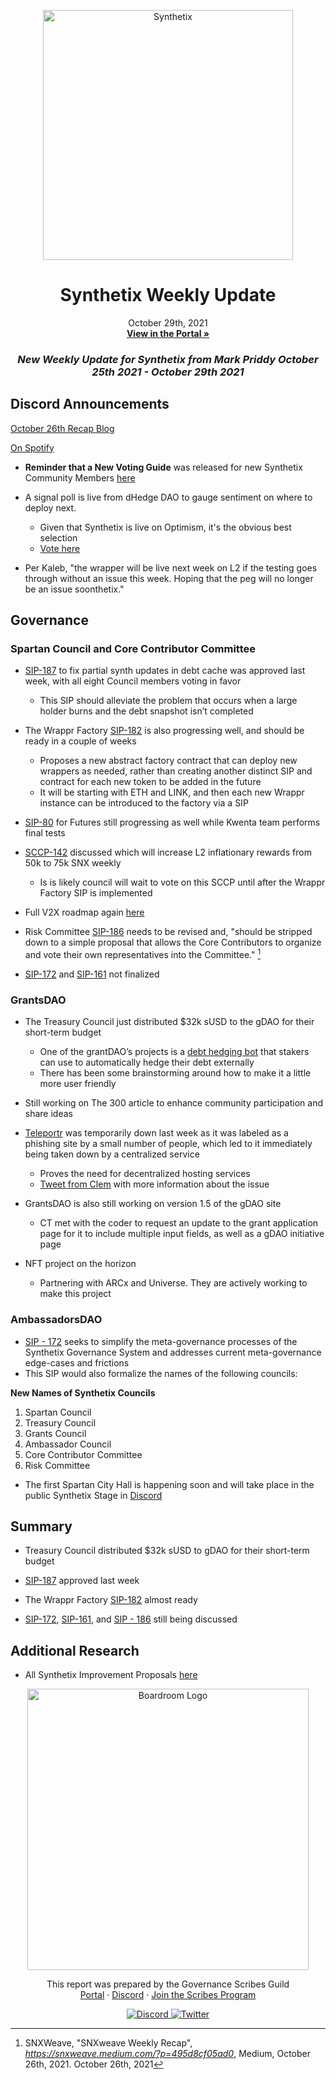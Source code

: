 
<p align="center">
  <a href="http://app.boardroom.info/BanklessDAO">
    <img src="https://miro.medium.com/max/1400/1*V3K-Uu2va_r9p7O2p_FzMw.png" alt="Synthetix" width="400" />
  </a>
  <h1 align="center">Synthetix Weekly Update</h1>
  <p align="center">
    October 29th, 2021
  <br />
  <a href="http://app.boardroom.info/BanklessDAO"><strong>View in the Portal »</strong></a>
  <br />
  </p>
</p>

### <p align="center"> *New Weekly Update for Synthetix from Mark Priddy October 25th 2021 - October 29th 2021*

## Discord Announcements
	
[October 26th Recap Blog](https://snxweave.medium.com/?p=495d8cf05ad0)

[On Spotify](https://open.spotify.com/show/5RkXS9nwyfkwQsnt7svavX)

- **Reminder that a New Voting Guide** was released for new Synthetix Community Members [here](https://medium.com/@akng105/a-guide-to-synthetix-voting-for-new-community-members-fa57d929b2ce)

- A signal poll is live from dHedge DAO to gauge sentiment on where to deploy next. 
  - Given that Synthetix is live on Optimism, it's the obvious best selection 
  - [Vote here](https://gov.dhedge.org/#/proposal/QmWSkP3DzvbocBYUWrQWsURSzZ1XDAg971PrSsro3P5N9J)

- Per Kaleb, "the wrapper will be live next week on L2 if the testing goes through without an issue this week.
Hoping that the peg will no longer be an issue soonthetix."

## Governance

### Spartan Council and Core Contributor Committee

- [SIP-187](https://sips.synthetix.io/sips/sip-187/) to fix partial synth updates in debt cache was approved last week, with all eight Council members voting in favor
  - This SIP should alleviate the problem that occurs when a large holder burns and the debt snapshot isn’t completed
	
- The Wrappr Factory [SIP-182](https://sips.synthetix.io/sips/sip-182/) is also progressing well, and should be ready in a couple of weeks	
  - Proposes a new abstract factory contract that can deploy new wrappers as needed, rather than creating another distinct SIP and contract for each new token to be added in the future	
  - It will be starting with ETH and LINK, and then each new Wrappr instance can be introduced to the factory via a SIP
	
- [SIP-80](https://sips.synthetix.io/sips/sip-80/) for Futures still progressing as well while Kwenta team performs final tests

- [SCCP-142](https://sips.synthetix.io/sccp/sccp-142/) discussed which will increase L2 inflationary rewards from 50k to 75k SNX weekly
  - Is is likely council will wait to vote on this SCCP until after the Wrappr Factory SIP is implemented

- Full V2X roadmap again [here](https://blog.synthetix.io/v2x-revisited/)

- Risk Committee [SIP-186](https://sips.synthetix.io/sips/sip-186/) needs to be revised and, "should be stripped down to a simple proposal that allows the Core Contributors to organize and vote their own representatives into the Committee." [^1]

- [SIP-172](https://sips.synthetix.io/sips/sip-172/) and [SIP-161](https://sips.synthetix.io/sips/sip-161/) not finalized
	
[^1]: SNXWeave, "SNXweave Weekly Recap", *https://snxweave.medium.com/?p=495d8cf05ad0*, Medium, October 26th, 2021. October 26th, 2021
	
### GrantsDAO

- The Treasury Council just distributed $32k sUSD to the gDAO for their short-term budget
  - One of the grantDAO’s projects is a [debt hedging bot](https://medium.com/@SynthetixGrants/synthetix-debt-hedging-bot-458fca8b0f4b) that stakers can use to automatically hedge their debt externally
  - There has been some brainstorming around how to make it a little more user friendly
	
- Still working on The 300 article to enhance community participation and share ideas
 
- [Teleportr](https://medium.com/@SynthetixGrants/teleport-eth-to-optimism-with-teleportr-f6b1b719736c) was temporarily down last week as it was labeled as a phishing site by a small number of people, which led to it immediately being taken down by a centralized service
  - Proves the need for decentralized hosting services
  - [Tweet from Clem](https://twitter.com/0x_clem/status/1451169510476627975?s=20) with more information about the issue

- GrantsDAO is also still working on version 1.5 of the gDAO site
  - CT met with the coder to request an update to the grant application page for it to include multiple input fields, as well as a gDAO initiative page	

- NFT project on the horizon
  - Partnering with ARCx and Universe. They are actively working to make this project
	
### AmbassadorsDAO
	
- [SIP - 172](https://sips.synthetix.io/sips/sip-172/) seeks to simplify the meta-governance processes of the Synthetix Governance System and addresses current meta-governance edge-cases and frictions
- This SIP would also formalize the names of the following councils:

**New Names of Synthetix Councils**
	
1. Spartan Council
2. Treasury Council
3. Grants Council
4. Ambassador Council
5. Core Contributor Committee
6. Risk Committee

- The first Spartan City Hall is happening soon and will take place in the public Synthetix Stage in [Discord](https://discord.gg/bq3V9brMQV)

## Summary

- Treasury Council distributed $32k sUSD to gDAO for their short-term budget

- [SIP-187](https://sips.synthetix.io/sips/sip-187/) approved last week

- The Wrappr Factory [SIP-182](https://sips.synthetix.io/sips/sip-182/) almost ready

-  [SIP-172](https://sips.synthetix.io/sips/sip-172/), [SIP-161](https://sips.synthetix.io/sips/sip-161/), and [SIP - 186](https://sips.synthetix.io/sips/sip-186/) still being discussed
	

## Additional Research

- All Synthetix Improvement Proposals [here](https://sips.synthetix.io/all-sip/)

<p align="center">
  <a href="http://app.boardroom.info/">
    <img src="https://i.ibb.co/PFcchnQ/boardroom.png" alt="Boardroom Logo" width="450" />
  </a>
</p>

<p align="center">
	This report was prepared by the Governance Scribes Guild
  <br />
  <a href="http://boardroom.info/">Portal</a>
  ·
  <a href="https://discord.com/invite/tgrTFg9">Discord</a>
  ·
  <a href="https://boardroom.mirror.xyz/JHrN8nVy_J4C7Xzj37zoyPANg0ZnNszhWy9YOZHC0lM">Join the Scribes Program</a>
</p>

<p align="center">
  <a href="https://discord.gg/CEZ8WfuK8s">
    <img src="https://img.shields.io/badge/Discord-Join-7289da?style=for-the-badge&logo=discord&logoColor=white" alt="Discord" />
  </a>
  <a href="https://twitter.com/boardroom_info">
    <img src="https://img.shields.io/badge/Twitter-Follow-1da1f2?style=for-the-badge&logo=twitter&logoColor=white" alt="Twitter" />
  </a>
</p>






